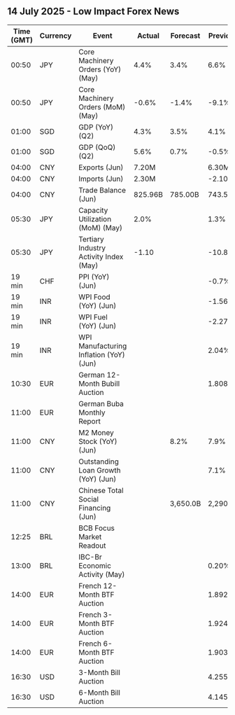 ## 14 July 2025 - Low Impact Forex News

| Time (GMT) | Currency | Event | Actual | Forecast | Previous |
|------|----------|-------|--------|----------|----------|
| 00:50 | JPY | Core Machinery Orders (YoY) (May) | 4.4% | 3.4% | 6.6% |
| 00:50 | JPY | Core Machinery Orders (MoM) (May) | -0.6% | -1.4% | -9.1% |
| 01:00 | SGD | GDP (YoY) (Q2) | 4.3% | 3.5% | 4.1% |
| 01:00 | SGD | GDP (QoQ) (Q2) | 5.6% | 0.7% | -0.5% |
| 04:00 | CNY | Exports (Jun) | 7.20M |  | 6.30M |
| 04:00 | CNY | Imports (Jun) | 2.30M |  | -2.10M |
| 04:00 | CNY | Trade Balance (Jun) | 825.96B | 785.00B | 743.56B |
| 05:30 | JPY | Capacity Utilization (MoM) (May) | 2.0% |  | 1.3% |
| 05:30 | JPY | Tertiary Industry Activity Index (May) | -1.10 |  | -10.80 |
| 19 min | CHF | PPI (YoY) (Jun) |  |  | -0.7% |
| 19 min | INR | WPI Food (YoY) (Jun) |  |  | -1.56% |
| 19 min | INR | WPI Fuel (YoY) (Jun) |  |  | -2.27% |
| 19 min | INR | WPI Manufacturing Inflation (YoY) (Jun) |  |  | 2.04% |
| 10:30 | EUR | German 12-Month Bubill Auction |  |  | 1.808% |
| 11:00 | EUR | German Buba Monthly Report |  |  |  |
| 11:00 | CNY | M2 Money Stock (YoY) (Jun) |  | 8.2% | 7.9% |
| 11:00 | CNY | Outstanding Loan Growth (YoY) (Jun) |  |  | 7.1% |
| 11:00 | CNY | Chinese Total Social Financing (Jun) |  | 3,650.0B | 2,290.0B |
| 12:25 | BRL | BCB Focus Market Readout |  |  |  |
| 13:00 | BRL | IBC-Br Economic Activity (May) |  |  | 0.20% |
| 14:00 | EUR | French 12-Month BTF Auction |  |  | 1.892% |
| 14:00 | EUR | French 3-Month BTF Auction |  |  | 1.924% |
| 14:00 | EUR | French 6-Month BTF Auction |  |  | 1.903% |
| 16:30 | USD | 3-Month Bill Auction |  |  | 4.255% |
| 16:30 | USD | 6-Month Bill Auction |  |  | 4.145% |
